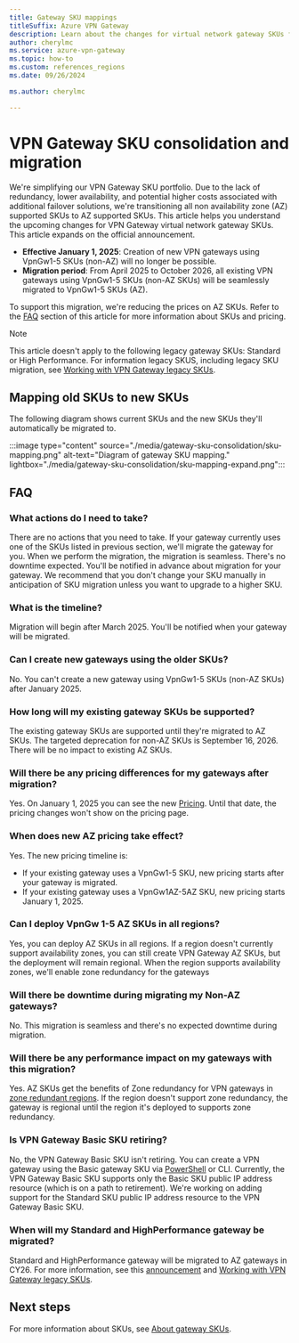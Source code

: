 ```yaml
---
title: Gateway SKU mappings
titleSuffix: Azure VPN Gateway
description: Learn about the changes for virtual network gateway SKUs for VPN Gateway.
author: cherylmc
ms.service: azure-vpn-gateway
ms.topic: how-to
ms.custom: references_regions
ms.date: 09/26/2024

ms.author: cherylmc

---
```

# VPN Gateway SKU consolidation and migration

We're simplifying our VPN Gateway SKU portfolio. Due to the lack of redundancy, lower availability, and potential higher costs associated with additional failover solutions, we're transitioning all non availability zone (AZ) supported SKUs to AZ supported SKUs. This article helps you understand the upcoming changes for VPN Gateway virtual network gateway SKUs. This article expands on the official announcement.

* **Effective January 1, 2025**: Creation of new VPN gateways using VpnGw1-5 SKUs (non-AZ) will no longer be possible.
* **Migration period**: From April 2025 to October 2026, all existing VPN gateways using VpnGw1-5 SKUs (non-AZ SKUs) will be seamlessly migrated to VpnGw1-5 SKUs (AZ).

To support this migration, we're reducing the prices on AZ SKUs. Refer to the [FAQ](#faq) section of this article for more information about SKUs and pricing.

> [!NOTE]
> This article doesn't apply to the following legacy gateway SKUs: Standard or High Performance. For information legacy SKUS, including legacy SKU migration, see [Working with VPN Gateway legacy SKUs](vpn-gateway-about-skus-legacy.md).

## Mapping old SKUs to new SKUs

The following diagram shows current SKUs and the new SKUs they'll automatically be migrated to.

:::image type="content" source="./media/gateway-sku-consolidation/sku-mapping.png" alt-text="Diagram of gateway SKU mapping." lightbox="./media/gateway-sku-consolidation/sku-mapping-expand.png":::

## FAQ

### What actions do I need to take?

There are no actions that you need to take. If your gateway currently uses one of the SKUs listed in previous section, we'll migrate the gateway for you. When we perform the migration, the migration is seamless. There's no downtime expected. You'll be notified in advance about migration for your gateway. We recommend that you don't change your SKU manually in anticipation of SKU migration unless you want to upgrade to a higher SKU.

### What is the timeline?

Migration will begin after March 2025. You'll be notified when your gateway will be migrated.

### Can I create new gateways using the older SKUs?

No. You can't create a new gateway using VpnGw1-5 SKUs (non-AZ SKUs) after January 2025.

### How long will my existing gateway SKUs be supported?

The existing gateway SKUs are supported until they're migrated to AZ SKUs. The targeted deprecation for non-AZ SKUs is September 16, 2026. There will be no impact to existing AZ SKUs.

### Will there be any pricing differences for my gateways after migration?

Yes. On January 1, 2025 you can see the new [Pricing](https://azure.microsoft.com/pricing/details/vpn-gateway). Until that date, the pricing changes won't show on the pricing page.

### When does new AZ pricing take effect?

Yes. The new pricing timeline is:

* If your existing gateway uses a VpnGw1-5 SKU, new pricing starts after your gateway is migrated.
* If your existing gateway uses a VpnGw1AZ-5AZ SKU, new pricing starts January 1, 2025.

### Can I deploy VpnGw 1-5 AZ SKUs in all regions?

Yes, you can deploy AZ SKUs in all regions. If a region doesn't currently support availability zones, you can still create VPN Gateway AZ SKUs, but the deployment will remain regional. When the region supports availability zones, we'll enable zone redundancy for the gateways

### Will there be downtime during migrating my Non-AZ gateways?

No. This migration is seamless and there's no expected downtime during migration.

### Will there be any performance impact on my gateways with this migration?

Yes. AZ SKUs get the benefits of Zone redundancy for VPN gateways in [zone redundant regions](https://learn.microsoft.com/azure/reliability/availability-zones-service-support). If the region doesn't support zone redundancy, the gateway is regional until the region it's deployed to supports zone redundancy.

### Is VPN Gateway Basic SKU retiring?

No, the VPN Gateway Basic SKU isn't retiring. You can create a VPN gateway using the Basic gateway SKU via [PowerShell](create-gateway-basic-sku-powershell.md) or CLI. Currently, the VPN Gateway Basic SKU supports only the Basic SKU public IP address resource (which is on a path to retirement). We're working on adding support for the Standard SKU public IP address resource to the VPN Gateway Basic SKU.

### When will my Standard and HighPerformance gateway be migrated?

Standard and HighPerformance gateway will be migrated to AZ gateways in CY26. For more information, see this [announcement](https://azure.microsoft.com/updates/standard-and-highperformance-vpn-gateway-skus-will-be-retired-on-30-september-2025/) and [Working with VPN Gateway legacy SKUs](vpn-gateway-about-skus-legacy.md).

## Next steps

For more information about SKUs, see [About gateway SKUs](about-gateway-skus.md).
